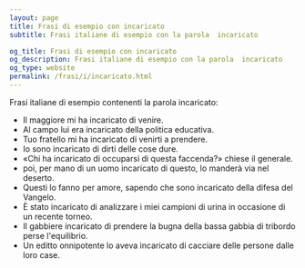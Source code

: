 ```yaml
---
layout: page
title: Frasi di esempio con incaricato 
subtitle: Frasi italiane di esempio con la parola  incaricato

og_title: Frasi di esempio con incaricato 
og_description: Frasi italiane di esempio con la parola  incaricato
og_type: website
permalink: /frasi/i/incaricato.html
---
```


Frasi italiane di esempio contenenti la parola incaricato:


- Il maggiore mi ha incaricato di venire.
- Al campo lui era incaricato della politica educativa.
- Tuo fratello mi ha incaricato di venirti a prendere.
- Io sono incaricato di dirti delle cose dure.
- «Chi ha incaricato di occuparsi di questa faccenda?» chiese il generale.
- poi, per mano di un uomo incaricato di questo, lo manderà via nel deserto.
- Questi lo fanno per amore, sapendo che sono incaricato della difesa del Vangelo.
- È stato incaricato di analizzare i miei campioni di urina in occasione di un recente torneo.
- Il gabbiere incaricato di prendere la bugna della bassa gabbia di tribordo perse l'equilibrio.
- Un editto onnipotente lo aveva incaricato di cacciare delle persone dalle loro case.
